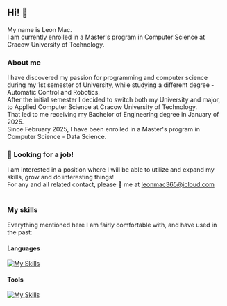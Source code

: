## Hi! 🖖

My name is Leon Mac. <br>
I am currently enrolled in a Master's program in Computer Science at Cracow University of Technology.

### About me
I have discovered my passion for programming and computer science during my 1st semester of University, while studying a different degree - Automatic Control and Robotics. <br>
After the initial semester I decided to switch both my University and major, to Applied Computer Science at Cracow University of Technology. <br>
That led to me receiving my Bachelor of Engineering degree in January of 2025. <br>
Since February 2025, I have been enrolled in a Master's program in Computer Science - Data Science.

### 🌱 Looking for a job! 
I am interested in a position where I will be able to utilize and expand my skills, grow and do interesting things! <br>
For any and all related contact, please 📧 me at leonmac365@icloud.com

#
### My skills
Everything mentioned here I am fairly comfortable with, and have used in the past:
#### Languages <br>
[![My Skills](https://skillicons.dev/icons?i=c,py,rust,cpp,cs,ts)](https://skillicons.dev) <br>
#### Tools <br>
[![My Skills](https://skillicons.dev/icons?i=docker,git,anaconda,dotnet,linux,mysql,sklearn,ubuntu)](https://skillicons.dev)
